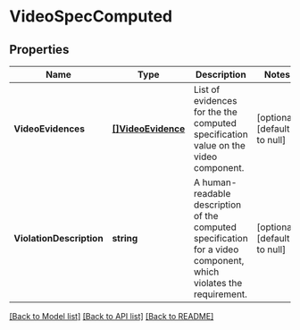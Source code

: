 # VideoSpecComputed

## Properties
Name | Type | Description | Notes
------------ | ------------- | ------------- | -------------
**VideoEvidences** | [**[]VideoEvidence**](VideoEvidence.md) | List of evidences for the the computed specification value on the video component. | [optional] [default to null]
**ViolationDescription** | **string** | A human-readable description of the computed specification for a video component, which violates the requirement. | [optional] [default to null]

[[Back to Model list]](../README.md#documentation-for-models) [[Back to API list]](../README.md#documentation-for-api-endpoints) [[Back to README]](../README.md)

